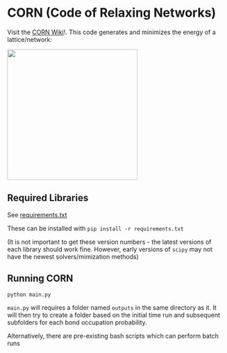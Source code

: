 # CORN (Code of Relaxing Networks)

Visit the [CORN Wiki](https://github.com/willwng/CORN/wiki)!. This code generates and minimizes the energy of a lattice/network:

<img src="https://github.com/willwng/CORN/assets/8275672/922ac19e-9e6c-4860-852b-6e5d909308b6" width="300">

## Required Libraries
See [requirements.txt](requirements.txt)

These can be installed with `pip install -r requirements.txt`

(It is not important to get these version numbers - the latest versions of 
each library should work fine. However, early versions of `scipy` may not have
the newest solvers/mimization methods)

## Running CORN

    python main.py

`main.py` will requires a folder named `outputs` in the same directory as it. 
It will then try to create a folder based on the initial time run and 
subsequent subfolders for each bond occupation probability.

Alternatively, there are pre-existing bash scripts which can perform batch runs

